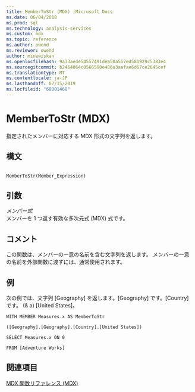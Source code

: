 ```yaml
---
title: MemberToStr (MDX) |Microsoft Docs
ms.date: 06/04/2018
ms.prod: sql
ms.technology: analysis-services
ms.custom: mdx
ms.topic: reference
ms.author: owend
ms.reviewer: owend
author: minewiskan
ms.openlocfilehash: 9a33aede54557491dea50a557ed581929c5383e4
ms.sourcegitcommit: b2464064c0566590e486a3aafae6d67ce2645cef
ms.translationtype: MT
ms.contentlocale: ja-JP
ms.lasthandoff: 07/15/2019
ms.locfileid: "68001468"
---
```

# <a name="membertostr-mdx"></a>MemberToStr (MDX)


  指定されたメンバーに対応する MDX 形式の文字列を返します。  
  
## <a name="syntax"></a>構文  
  
```  
  
MemberToStr(Member_Expression)   
```  
  
## <a name="arguments"></a>引数  
 *メンバー式*  
 メンバーを 1 つ返す有効な多次元式 (MDX) 式です。  
  
## <a name="remarks"></a>コメント  
 この関数は、メンバーの一意の名前を含む文字列を返します。 メンバーの一意の名前を外部関数に渡すには、通常使用されます。  
  
## <a name="example"></a>例  
 次の例では、文字列 [Geography] を返します。[Geography] です。[Country] です。 (& a) [United States]。  
  
 `WITH MEMBER Measures.x AS MemberToStr`  
  
 `([Geography].[Geography].[Country].[United States])`  
  
 `SELECT Measures.x ON 0`  
  
 `FROM [Adventure Works]`  
  
## <a name="see-also"></a>関連項目  
 [MDX 関数リファレンス &#40;MDX&#41;](../mdx/mdx-function-reference-mdx.md)  
  
  
